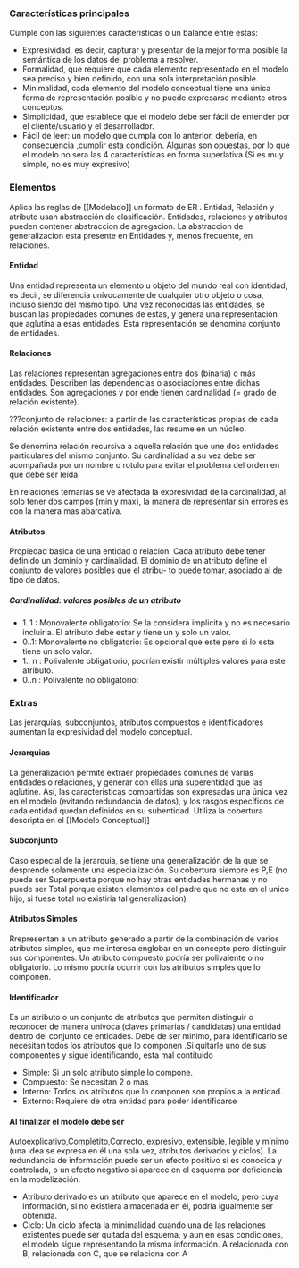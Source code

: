 ### Características principales
Cumple con las siguientes características o un balance entre estas:
- Expresividad, es decir, capturar y presentar de la mejor forma posible la semántica de los datos del problema a resolver.
- Formalidad, que requiere que cada elemento representado en el modelo sea preciso y bien definido, con una sola interpretación posible. 
- Minimalidad, cada elemento del modelo conceptual tiene una única forma de representación posible y no puede expresarse mediante otros conceptos.
- Simplicidad, que establece que el modelo debe ser fácil de entender por el cliente/usuario y el desarrollador.
- Fácil de leer: un modelo que cumpla con lo anterior, debería, en consecuencia ,cumplir esta condición. 
Algunas son opuestas, por lo que el modelo no sera las 4 características en forma superlativa (Si es muy simple, no es muy expresivo)

### Elementos
Aplica las reglas de [[Modelado]] un formato de ER . Entidad, Relación y atributo usan abstracción de clasificación. Entidades, relaciones y atributos pueden contener abstraccion de agregacion. La abstraccion de generalizacion esta presente en Entidades y, menos frecuente, en relaciones.
#### Entidad
Una entidad representa un elemento u objeto del mundo real con identidad, es decir, se diferencia unívocamente de cualquier otro objeto o cosa, incluso siendo del mismo tipo.
Una vez reconocidas las entidades, se buscan las propiedades comunes de estas, y genera una representación que aglutina a esas entidades. Esta representación se denomina conjunto de entidades.

#### Relaciones
Las relaciones representan agregaciones entre dos (binaria) o más entidades. Describen las dependencias o asociaciones entre dichas entidades. Son agregaciones y por ende tienen cardinalidad (= grado de relación existente).

???conjunto de relaciones: a partir de las características propias de cada relación existente entre dos entidades, las resume en un núcleo.

Se denomina relación recursiva a aquella relación que une dos entidades particulares del mismo conjunto. Su cardinalidad a su vez debe ser acompañada por un nombre o rotulo para evitar el problema del orden en que debe ser leída.

En relaciones ternarias se ve afectada la expresividad de la cardinalidad, al solo tener dos campos (min y max), la manera de representar sin errores es con la manera mas abarcativa.

#### Atributos
Propiedad basica de una entidad o relacion.  Cada atributo debe tener definido un dominio y cardinalidad. El dominio
de un atributo define el conjunto de valores posibles que el atribu-
to puede tomar, asociado al de tipo de datos.
##### Cardinalidad: valores posibles de un atributo
- 1..1 : Monovalente obligatorio: Se la considera implicita y no es necesario incluirla. El atributo debe estar y tiene un y solo un valor.
- 0..1: Monovalente no obligatorio: Es opcional que este pero si lo esta tiene un solo valor.
- 1.. n : Polivalente obligatiorio, podrían existir múltiples valores para
este atributo.
- 0..n : Polivalente no obligatorio:

### Extras
Las jerarquías, subconjuntos, atributos compuestos e identificadores aumentan la expresividad del modelo conceptual.

#### Jerarquias
La generalización permite extraer propiedades comunes de varias entidades o relaciones, y generar con ellas una superentidad que las aglutine. Así, las características compartidas son expresadas una única vez en el modelo (evitando redundancia de datos), y los rasgos específicos de cada entidad quedan definidos en su subentidad. Utiliza la cobertura descripta en el [[Modelo Conceptual]]
#### Subconjunto
Caso especial de la jerarquia, se tiene una generalización de la que se desprende solamente una especialización. Su cobertura siempre es P,E (no puede ser Superpuesta porque no hay otras entidades hermanas y no puede ser Total porque existen elementos del padre que no esta en el unico hijo, si fuese total no existiria tal generalizacion)

#### Atributos Simples
Rrepresentan a un atributo generado a partir de la combinación de varios atributos simples, que me interesa englobar en un concepto pero distinguir sus componentes. Un atributo compuesto podría ser polivalente o no obligatorio. Lo mismo podría ocurrir con los atributos simples que lo componen.

#### Identificador 
Es un atributo o un conjunto de atributos que permiten distinguir o reconocer de manera univoca (claves primarias / candidatas) una entidad dentro del conjunto de entidades. Debe de ser minimo, para identificarlo se necesitan todos los atributos que lo componen .Si  quitarle uno de sus componentes y sigue identificando, esta mal contituido 
- Simple: Si un solo atributo simple lo compone.
- Compuesto: Se necesitan 2 o mas
- Interno: Todos los atributos que lo componen son propios a la entidad.
- Externo: Requiere de otra entidad para poder identificarse

#### Al finalizar el modelo debe ser
Autoexplicativo,Completito,Correcto, expresivo, extensible, legible y mínimo (una idea se expresa en él una sola vez, atributos derivados y ciclos).
La redundancia de información puede ser un efecto positivo si es conocida y controlada, o un efecto negativo si aparece en el esquema por deficiencia en la modelización.
- Atributo derivado es un atributo que aparece en el modelo, pero cuya información, si no existiera almacenada en él, podría igualmente ser obtenida.
- Ciclo: Un ciclo afecta la minimalidad cuando una de las relaciones existentes puede ser quitada del esquema, y aun en esas condiciones, el modelo sigue representando la misma información. A relacionada con B, relacionada con C, que se relaciona con A
